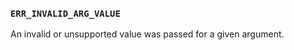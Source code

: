 ### `ERR_INVALID_ARG_VALUE`

An invalid or unsupported value was passed for a given argument.

<a id="ERR_INVALID_ASYNC_ID"></a>
